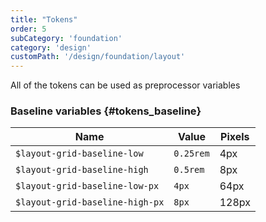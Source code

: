 ```yaml
---
title: "Tokens"
order: 5
subCategory: 'foundation'
category: 'design'
customPath: '/design/foundation/layout'
---
```


<div class="if alert-banner info">
<p class="if">All of the tokens can be used as preprocessor variables</p>
</div>

### Baseline variables {#tokens_baseline}

<table class="ids-doc if">
  <thead class="if">
          <tr class="if">
            <th class="if">Name</th>
            <th class="if">Value</th>
            <th class="if">Pixels</th>
          </tr>
        </thead>
        <tbody class="if">
    <tr class="if">
      <td class="if"><code class="if design-token layout" data-value="0.25rem">$layout-grid-baseline-low</code></td>
      <td class="if"><code class="language-text">0.25rem</code></td>
      <td class="if">4px</td>
    </tr>
    <tr class="if">
      <td class="if"><code class="if design-token layout" data-value="0.5rem">$layout-grid-baseline-high</code></td>
      <td class="if"><code class="language-text">0.5rem</code></td>
      <td class="if">8px</td>
    </tr>
    <tr class="if">
      <td class="if"><code class="if design-token layout" data-value="4px">$layout-grid-baseline-low-px</code></td>
      <td class="if"><code class="language-text">4px</code></td>
      <td class="if">64px</td>
    </tr>
    <tr class="if">
      <td class="if"><code class="if design-token layout" data-value="8px">$layout-grid-baseline-high-px</code></td>
      <td class="if"><code class="language-text">8px</code></td>
      <td class="if">128px</td>
    </tr>
  </tbody>
</table>


